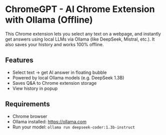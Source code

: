 # ChromeGPT - AI Chrome Extension with Ollama (Offline)

This Chrome extension lets you select any text on a webpage, and instantly get answers using local LLMs via Ollama (like DeepSeek, Mistral, etc.). It also saves your history and works 100% offline.

## Features
- Select text → get AI answer in floating bubble
- Powered by local Ollama models (e.g. DeepSeek 1.3B)
- Saves Q&A to Chrome extension storage
- View history in popup

## Requirements
- Chrome browser
- Ollama installed: https://ollama.com
- Run your model: `ollama run deepseek-coder:1.3b-instruct`
